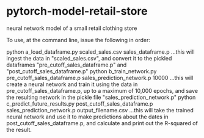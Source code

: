 # pytorch-model-retail-store
neural network model of a small retail clothing store

To use, at the command line, issue the following in order:

python a_load_dataframe.py scaled_sales.csv sales_dataframe.p
   ...this will ingest the data in "scaled_sales.csv", and convert it to the pickled dataframes "pre_cutoff_sales_dataframe.p"
   and "post_cutoff_sales_dataframe.p"
python b_train_network.py pre_cutoff_sales_dataframe.p sales_prediction_network.p 10000
   ...this will create a neural network and train it using the data in pre_cutoff_sales_dataframe.p, up to a maximum of 10,000
   epochs, and save the resulting network in the pickle file "sales_prediction_network.p"
python c_predict_future_results.py post_cutoff_sales_dataframe.p sales_prediction_network.p output_filename.csv
   ...this will take the trained neural network and use it to make predictions about the dates in post_cutoff_sales_dataframe.p,
   and calculate and print out the R-squared of the result.
